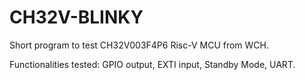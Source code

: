 # CH32V-BLINKY

Short program to test CH32V003F4P6 Risc-V MCU from WCH.  

Functionalities tested: GPIO output, EXTI input, Standby Mode, UART.
